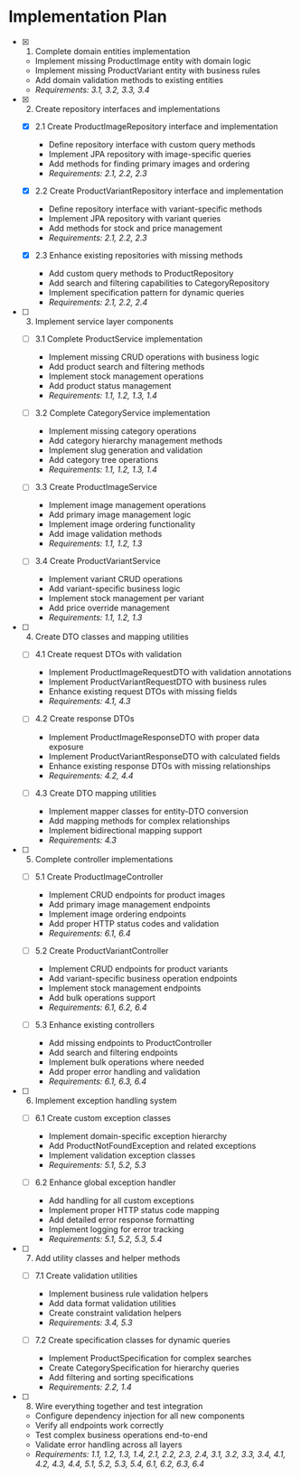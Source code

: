 # Implementation Plan

- [x] 1. Complete domain entities implementation
  - Implement missing ProductImage entity with domain logic
  - Implement missing ProductVariant entity with business rules
  - Add domain validation methods to existing entities
  - _Requirements: 3.1, 3.2, 3.3, 3.4_

- [x] 2. Create repository interfaces and implementations
  - [x] 2.1 Create ProductImageRepository interface and implementation
    - Define repository interface with custom query methods
    - Implement JPA repository with image-specific queries
    - Add methods for finding primary images and ordering
    - _Requirements: 2.1, 2.2, 2.3_

  - [x] 2.2 Create ProductVariantRepository interface and implementation
    - Define repository interface with variant-specific methods
    - Implement JPA repository with variant queries
    - Add methods for stock and price management
    - _Requirements: 2.1, 2.2, 2.3_

  - [x] 2.3 Enhance existing repositories with missing methods
    - Add custom query methods to ProductRepository
    - Add search and filtering capabilities to CategoryRepository
    - Implement specification pattern for dynamic queries
    - _Requirements: 2.1, 2.2, 2.4_

- [ ] 3. Implement service layer components
  - [ ] 3.1 Complete ProductService implementation
    - Implement missing CRUD operations with business logic
    - Add product search and filtering methods
    - Implement stock management operations
    - Add product status management
    - _Requirements: 1.1, 1.2, 1.3, 1.4_

  - [ ] 3.2 Complete CategoryService implementation
    - Implement missing category operations
    - Add category hierarchy management methods
    - Implement slug generation and validation
    - Add category tree operations
    - _Requirements: 1.1, 1.2, 1.3, 1.4_

  - [ ] 3.3 Create ProductImageService
    - Implement image management operations
    - Add primary image management logic
    - Implement image ordering functionality
    - Add image validation methods
    - _Requirements: 1.1, 1.2, 1.3_

  - [ ] 3.4 Create ProductVariantService
    - Implement variant CRUD operations
    - Add variant-specific business logic
    - Implement stock management per variant
    - Add price override management
    - _Requirements: 1.1, 1.2, 1.3_

- [ ] 4. Create DTO classes and mapping utilities
  - [ ] 4.1 Create request DTOs with validation
    - Implement ProductImageRequestDTO with validation annotations
    - Implement ProductVariantRequestDTO with business rules
    - Enhance existing request DTOs with missing fields
    - _Requirements: 4.1, 4.3_

  - [ ] 4.2 Create response DTOs
    - Implement ProductImageResponseDTO with proper data exposure
    - Implement ProductVariantResponseDTO with calculated fields
    - Enhance existing response DTOs with missing relationships
    - _Requirements: 4.2, 4.4_

  - [ ] 4.3 Create DTO mapping utilities
    - Implement mapper classes for entity-DTO conversion
    - Add mapping methods for complex relationships
    - Implement bidirectional mapping support
    - _Requirements: 4.3_

- [ ] 5. Complete controller implementations
  - [ ] 5.1 Create ProductImageController
    - Implement CRUD endpoints for product images
    - Add primary image management endpoints
    - Implement image ordering endpoints
    - Add proper HTTP status codes and validation
    - _Requirements: 6.1, 6.4_

  - [ ] 5.2 Create ProductVariantController
    - Implement CRUD endpoints for product variants
    - Add variant-specific business operation endpoints
    - Implement stock management endpoints
    - Add bulk operations support
    - _Requirements: 6.1, 6.2, 6.4_

  - [ ] 5.3 Enhance existing controllers
    - Add missing endpoints to ProductController
    - Add search and filtering endpoints
    - Implement bulk operations where needed
    - Add proper error handling and validation
    - _Requirements: 6.1, 6.3, 6.4_

- [ ] 6. Implement exception handling system
  - [ ] 6.1 Create custom exception classes
    - Implement domain-specific exception hierarchy
    - Add ProductNotFoundException and related exceptions
    - Implement validation exception classes
    - _Requirements: 5.1, 5.2, 5.3_

  - [ ] 6.2 Enhance global exception handler
    - Add handling for all custom exceptions
    - Implement proper HTTP status code mapping
    - Add detailed error response formatting
    - Implement logging for error tracking
    - _Requirements: 5.1, 5.2, 5.3, 5.4_

- [ ] 7. Add utility classes and helper methods
  - [ ] 7.1 Create validation utilities
    - Implement business rule validation helpers
    - Add data format validation utilities
    - Create constraint validation helpers
    - _Requirements: 3.4, 5.3_

  - [ ] 7.2 Create specification classes for dynamic queries
    - Implement ProductSpecification for complex searches
    - Create CategorySpecification for hierarchy queries
    - Add filtering and sorting specifications
    - _Requirements: 2.2, 1.4_

- [ ] 8. Wire everything together and test integration
  - Configure dependency injection for all new components
  - Verify all endpoints work correctly
  - Test complex business operations end-to-end
  - Validate error handling across all layers
  - _Requirements: 1.1, 1.2, 1.3, 1.4, 2.1, 2.2, 2.3, 2.4, 3.1, 3.2, 3.3, 3.4, 4.1, 4.2, 4.3, 4.4, 5.1, 5.2, 5.3, 5.4, 6.1, 6.2, 6.3, 6.4_